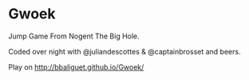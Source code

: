 # Gwoek
Jump Game From Nogent The Big Hole.

Coded over night with @juliandescottes & @captainbrosset and beers.

Play on http://bbaliguet.github.io/Gwoek/

